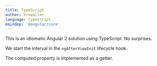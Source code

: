 ```yaml
---
title: TypeScript
author: krawaller
language: typescript
maindep: '@angular/core'
---
```


This is an idiomatic Angular 2 solution using TypeScript. No surprises.

We start the interval in the `ngAfterViewInit` lifecycle hook.

The computed property is implemented as a getter.